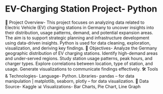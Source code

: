 # EV-Charging Station Project- Python
📌 Project Overview-
This project focuses on analyzing data related to Electric Vehicle (EV) charging stations in Germany to uncover insights into their distribution, usage patterns, demand, and potential expansion areas. The aim is to support strategic planning and infrastructure development using data-driven insights. Python is used for data cleaning, exploration, visualization, and deriving key findings.
🎯 Objectives-
Analyze the Germany geographic distribution of EV charging stations.
Identify high-demand areas and under-served regions.
Study station usage patterns, peak hours, and charger types.
Explore correlations between location, type of station, and usage.
Generate visualizations to communicate findings effectively.
🛠️ Tools & Technologies-
Language- Python.
Libraries-
pandas – for data manipulation |
matplotlib, seaborn, plotly – for data visualization.
📂 Data Source- Kaggle
📊 Visualizations-
Bar Charts, Pie Chart, Line Graph
